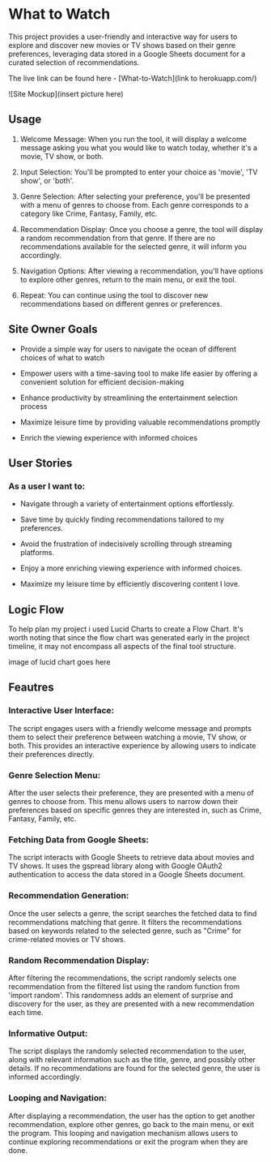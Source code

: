 # What to Watch

This project provides a user-friendly and interactive way for users to explore and discover new movies or TV shows based on their genre preferences, leveraging data stored in a Google Sheets document for a curated selection of recommendations.

The live link can be found here - [What-to-Watch](link to herokuapp.com/)

![Site Mockup](insert picture here)

## Usage

1. Welcome Message: When you run the tool, it will display a welcome message asking you what you would like to watch today, whether it's a movie, TV show, or both.

2. Input Selection: You'll be prompted to enter your choice as 'movie', 'TV show', or 'both'.

3. Genre Selection: After selecting your preference, you'll be presented with a menu of genres to choose from. Each genre corresponds to a category like Crime, Fantasy, Family, etc.

4. Recommendation Display: Once you choose a genre, the tool will display a random recommendation from that genre. If there are no recommendations available for the selected genre, it will inform you accordingly.

5. Navigation Options: After viewing a recommendation, you'll have options to explore other genres, return to the main menu, or exit the tool.

6. Repeat: You can continue using the tool to discover new recommendations based on different genres or preferences.

## Site Owner Goals

- Provide a simple way for users to navigate the ocean of different choices of what to watch

- Empower users with a time-saving tool to make life easier by offering a convenient solution for efficient decision-making

- Enhance productivity by streamlining the entertainment selection process

- Maximize leisure time by providing valuable recommendations promptly

- Enrich the viewing experience with informed choices

## User Stories

### As a user I want to:

- Navigate through a variety of entertainment options effortlessly.

- Save time by quickly finding recommendations tailored to my preferences.

- Avoid the frustration of indecisively scrolling through streaming platforms.

- Enjoy a more enriching viewing experience with informed choices.

- Maximize my leisure time by efficiently discovering content I love.

## Logic Flow

To help plan my project i used Lucid Charts to create a Flow Chart. It's worth noting that since the flow chart was generated early in the project timeline, it may not encompass all aspects of the final tool structure.

image of lucid chart goes here

## Feautres

### Interactive User Interface:
The script engages users with a friendly welcome message and prompts them to select their preference between watching a movie, TV show, or both. This provides an interactive experience by allowing users to indicate their preferences directly.

### Genre Selection Menu:
After the user selects their preference, they are presented with a menu of genres to choose from. This menu allows users to narrow down their preferences based on specific genres they are interested in, such as Crime, Fantasy, Family, etc.

### Fetching Data from Google Sheets: 
The script interacts with Google Sheets to retrieve data about movies and TV shows. It uses the gspread library along with Google OAuth2 authentication to access the data stored in a Google Sheets document.

### Recommendation Generation: 
Once the user selects a genre, the script searches the fetched data to find recommendations matching that genre. It filters the recommendations based on keywords related to the selected genre, such as "Crime" for crime-related movies or TV shows.

### Random Recommendation Display:
After filtering the recommendations, the script randomly selects one recommendation from the filtered list using the random function from 'import random'. This randomness adds an element of surprise and discovery for the user, as they are presented with a new recommendation each time.

### Informative Output:
The script displays the randomly selected recommendation to the user, along with relevant information such as the title, genre, and possibly other details. If no recommendations are found for the selected genre, the user is informed accordingly.

### Looping and Navigation:
After displaying a recommendation, the user has the option to get another recommendation, explore other genres, go back to the main menu, or exit the program. This looping and navigation mechanism allows users to continue exploring recommendations or exit the program when they are done.


